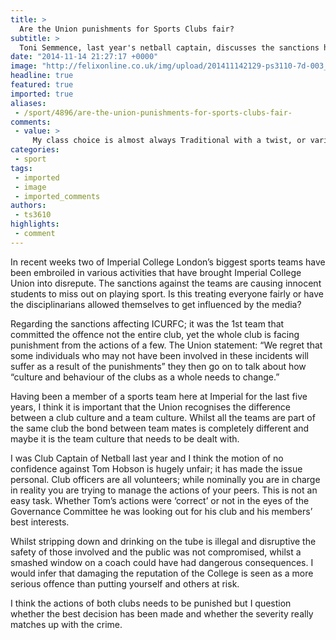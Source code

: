 ```yaml
---
title: >
  Are the Union punishments for Sports Clubs fair?
subtitle: >
  Toni Semmence, last year's netball captain, discusses the sanctions held against the Rubgy players
date: "2014-11-14 21:27:17 +0000"
image: "http://felixonline.co.uk/img/upload/201411142129-ps3110-7d-003_-_victorious_medics.jpg"
headline: true
featured: true
imported: true
aliases:
 - /sport/4896/are-the-union-punishments-for-sports-clubs-fair-
comments:
 - value: >
     My class choice is almost always Traditional with a twist, or variations on trdo.tianaliAlso, would love to learn to get out of my own way!! Some projects I don’t tackle, thinking, yeah I can’t so that!! When I’m sure I could if I would just get out of my own way!!
categories:
 - sport
tags:
 - imported
 - image
 - imported_comments
authors:
 - ts3610
highlights:
 - comment
---
```


In recent weeks two of Imperial College London’s biggest sports teams have been embroiled in various activities that have brought Imperial College Union into disrepute. The sanctions against the teams are causing innocent students to miss out on playing sport. Is this treating everyone fairly or have the disciplinarians allowed themselves to get influenced by the media?

Regarding the sanctions affecting ICURFC; it was the 1st team that committed the offence not the entire club, yet the whole club is facing punishment from the actions of a few. The Union statement: “We regret that some individuals who may not have been involved in these incidents will suffer as a result of the punishments” they then go on to talk about how “culture and behaviour of the clubs as a whole needs to change.”

Having been a member of a sports team here at Imperial for the last five years, I think it is important that the Union recognises the difference between a club culture and a team culture. Whilst all the teams are part of the same club the bond between team mates is completely different and maybe it is the team culture that needs to be dealt with.

I was Club Captain of Netball last year and I think the motion of no confidence against Tom Hobson is hugely unfair; it has made the issue personal. Club officers are all volunteers; while nominally you are in charge in reality you are trying to manage the actions of your peers. This is not an easy task. Whether Tom’s actions were ‘correct’ or not in the eyes of the Governance Committee he was looking out for his club and his members’ best interests.

Whilst stripping down and drinking on the tube is illegal and disruptive the safety of those involved and the public was not compromised, whilst a smashed window on a coach could have had dangerous consequences. I would infer that damaging the reputation of the College is seen as a more serious offence than putting yourself and others at risk.

I think the actions of both clubs needs to be punished but I question whether the best decision has been made and whether the severity really matches up with the crime.​
